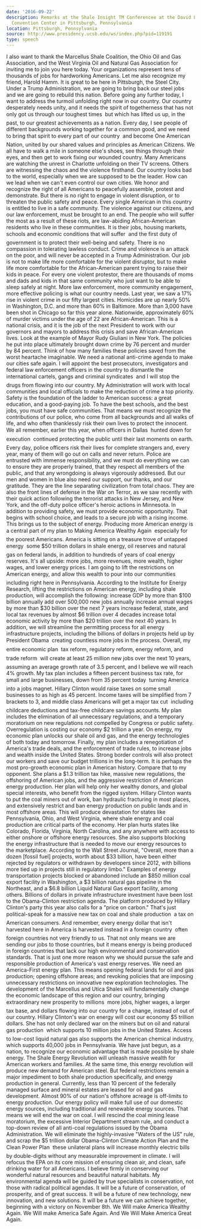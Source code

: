 ```yaml
---
date: '2016-09-22'
description: Remarks at the Shale Insight TM Conferencee at the David L. Lawrence
  Convention Center in Pittsburgh, Pennsylvania
location: Pittsburgh, Pennsylvania
source: http://www.presidency.ucsb.edu/ws/index.php?pid=119191
type: speech
---
```


I also want to thank the Marcellus Shale Coalition, the Ohio Oil and Gas Association, and the West Virginia Oil and Natural Gas Association for inviting me to join you here today. Your organizations represent tens of thousands of jobs for hardworking Americans. Let me also recognize my friend, Harold Hamm. It is great to be here in Pittsburgh, the Steel City. Under a Trump Administration, we are going to bring back our steel jobs and we are going to rebuild this nation. Before going any further today, I want to address the turmoil unfolding right now in our country. Our country desperately needs unity, and it needs the spirit of togetherness that has not only got us through our toughest times  but which has lifted us up, in the past, to our greatest achievements as a nation. Every day, I see people of different backgrounds working together for a common good, and we need to bring that spirit to every part of our country  and become One American Nation, united by our shared values and principles as American Citizens. We all have to walk a mile in someone else's shoes, see things through their eyes, and then get to work fixing our wounded country. Many Americans are watching the unrest in Charlotte unfolding on their TV screens. Others are witnessing the chaos and the violence firsthand. Our country looks bad to the world, especially when we are supposed to be the leader. How can we lead when we can't even control our own cities. We honor and recognize the right of all Americans to peacefully assemble, protest and demonstrate. But there is no right to engage in violent disruption, or to threaten the public safety and peace. Every single American in this country is entitled to live in a safe community. The violence against our citizens, and our law enforcement, must be brought to an end. The people who will suffer the most as a result of these riots, are law-abiding African-American residents who live in these communities. It is their jobs, housing markets, schools and economic conditions that will suffer  and the first duty of government is to protect their well-being and safety. There is no compassion in tolerating lawless conduct. Crime and violence is an attack on the poor, and will never be accepted in a Trump Administration. Our job is not to make life more comfortable for the violent disruptor, but to make life more comfortable for the African-American parent trying to raise their kids in peace. For every one violent protestor, there are thousands of moms and dads and kids in that same community who just want to be able to sleep safely at night. More law enforcement, more community engagement, more effective policing is what our country needs. Last year, we saw a 17% rise in violent crime in our fifty largest cities. Homicides are up nearly 50% in Washington, D.C. and more than 60% in Baltimore. More than 3,000 have been shot in Chicago so far this year alone. Nationwide, approximately 60% of murder victims under the age of 22 are African-American. This is a national crisis, and it is the job of the next President to work with our governors and mayors to address this crisis and save African-American lives. Look at the example of Mayor Rudy Giuliani in New York. The policies he put into place ultimately brought down crime by 76 percent and murder by 84 percent. Think of how many families these policies saved from the worst heartache imaginable. We need a national anti-crime agenda to make our cities safe again. I will appoint the best prosecutors, investigators and federal law enforcement officers in the country to dismantle the international cartels, gangs and criminal syndicates  and I will stop the drugs from flowing into our country. My Administration will work with local communities and local officials to make the reduction of crime a top priority. Safety is the foundation of the ladder to American success: a great education, and a good-paying job. To have the best schools, and the best jobs, you must have safe communities. That means we must recognize the contributions of our police, who come from all backgrounds and all walks of life, and who often thanklessly risk their own lives to protect the innocent. We all remember, earlier this year, when officers in Dallas  hunted down for execution  continued protecting the public until their last moments on earth. Every day, police officers risk their lives for complete strangers and, every year, many of them will go out on calls and never return. Police are entrusted with immense responsibility, and we must do everything we can to ensure they are properly trained, that they respect all members of the public, and that any wrongdoing is always vigorously addressed. But our men and women in blue also need our support, our thanks, and our gratitude. They are the line separating civilization from total chaos. They are also the front lines of defense in the War on Terror, as we saw recently with their quick action following the terrorist attacks in New Jersey, and New York, and the off-duty police officer's heroic actions in Minnesota. In addition to providing safety, we must provide economic opportunity. That begins with school choice, and leads to a secure job with a rising income. This brings us to the subject of energy. Producing more American energy is a central part of my plan to Making America Wealthy Again  especially for the poorest Americans. America is sitting on a treasure trove of untapped energy  some $50 trillion dollars in shale energy, oil reserves and natural gas on federal lands, in addition to hundreds of years of coal energy reserves. It's all upside: more jobs, more revenues, more wealth, higher wages, and lower energy prices. I am going to lift the restrictions on American energy, and allow this wealth to pour into our communities  including right here in Pennsylvania. According to the Institute for Energy Research, lifting the restrictions on American energy, including shale production, will accomplish the following: increase GDP by more than $100 billion annually add over 500,000 new jobs annually increase annual wages by more than $30 billion over the next 7 years increase federal, state, and local tax revenues by almost $6 trillion over 4 decades increase total economic activity by more than $20 trillion over the next 40 years. In addition, we will streamline the permitting process for all energy infrastructure projects, including the billions of dollars in projects held up by President Obama  creating countless more jobs in the process. Overall, my entire economic plan  tax reform, regulatory reform, energy reform, and trade reform  will create at least 25 million new jobs over the next 10 years, assuming an average growth rate of 3.5 percent, and I believe we will reach 4% growth. My tax plan includes a fifteen percent business tax rate, for small and large businesses, down from 35 percent today  turning America into a jobs magnet. Hillary Clinton would raise taxes on some small businesses to as high as 45 percent. Income taxes will be simplified from 7 brackets to 3, and middle class Americans will get a major tax cut  including childcare deductions and tax-free childcare savings accounts. My plan includes the elimination of all unnecessary regulations, and a temporary moratorium on new regulations not compelled by Congress or public safety. Overregulation is costing our economy $2 trillion a year. On energy, my economic plan unlocks our shale oil and gas, and the energy technologies of both today and tomorrow. Finally, my plan includes a renegotiation of America's trade deals, and the enforcement of trade rules, to increase jobs and wealth inside the United States. Strong border controls will also protect our workers and save our budget trillions in the long-term. It is perhaps the most pro-growth economic plan in American history. Compare that to my opponent. She plans a $1.3 trillion tax hike, massive new regulations, the offshoring of American jobs, and the aggressive restriction of American energy production. Her plan will help only her wealthy donors, and global special interests, who benefit from the rigged system. Hillary Clinton wants to put the coal miners out of work, ban hydraulic fracturing in most places, and extensively restrict and ban energy production on public lands and in most offshore areas. This will produce devastation for states like Pennsylvania, Ohio, and West Virginia, where shale energy and coal production are critical parts of the economy. Her plan hurts states like Colorado, Florida, Virginia, North Carolina, and any anywhere with access to either onshore or offshore energy resources. She also supports blocking the energy infrastructure that is needed to move our energy resources to the marketplace. According to the Wall Street Journal, "Overall, more than a dozen [fossil fuel] projects, worth about $33 billion, have been either rejected by regulators or withdrawn by developers since 2012, with billions more tied up in projects still in regulatory limbo." Examples of energy transportation projects blocked or abandoned include an $850 million coal export facility in Washington, a $3 billion natural gas pipeline in the Northeast, and a $6.8 billion Liquid Natural Gas export facility, among others. Billions of dollars in private infrastructure investment have been lost to the Obama-Clinton restriction agenda. The platform produced by Hillary Clinton's party this year also calls for a "price on carbon." That's just political-speak for a massive new tax on coal and shale production  a tax on American consumers. And remember, every energy dollar that isn't harvested here in America is harvested instead in a foreign country  often foreign countries not very friendly to us. That not only means we are sending our jobs to those countries, but it means energy is being produced in foreign countries that lack our high environmental and conservation standards. That is just one more reason why we should pursue the safe and responsible production of America's vast energy reserves. We need an America-First energy plan. This means opening federal lands for oil and gas production; opening offshore areas; and revoking policies that are imposing unnecessary restrictions on innovative new exploration technologies. The development of the Marcellus and Utica Shales will fundamentally change the economic landscape of this region and our country, bringing extraordinary new prosperity to millions  more jobs, higher wages, a larger tax base, and dollars flowing into our country for a change, instead of out of our country. Hillary Clinton's war on energy will cost our economy $5 trillion dollars. She has not only declared war on the miners but on oil and natural gas production  which supports 10 million jobs in the United States. Access to low-cost liquid natural gas also supports the American chemical industry, which supports 40,000 jobs in Pennsylvania. We have just begun, as a nation, to recognize our economic advantage that is made possible by shale energy. The Shale Energy Revolution will unleash massive wealth for American workers and families. At the same time, this energy revolution will produce new demand for American steel. But federal restrictions remain a major impediment to both shale production specifically, and energy production in general. Currently, less than 10 percent of the federally managed surface and mineral estates are leased for oil and gas development. Almost 90% of our nation's offshore acreage is off-limits to energy production. Our energy policy will make full use of our domestic energy sources, including traditional and renewable energy sources. That means we will end the war on coal. I will rescind the coal mining lease moratorium, the excessive Interior Department stream rule, and conduct a top-down review of all anti-coal regulations issued by the Obama Administration. We will eliminate the highly-invasive "Waters of the US" rule, and scrap the $5 trillion dollar Obama-Clinton Climate Action Plan and the Clean Power Plan  these unilateral plans will increase monthly electric bills by double-digits without any measurable improvement in climate. I will refocus the EPA on its core mission of ensuring clean air, and clean, safe drinking water for all Americans. I believe firmly in conserving our wonderful natural resources and beautiful natural habitats. My environmental agenda will be guided by true specialists in conservation, not those with radical political agendas. It will be a future of conservation, of prosperity, and of great success. It will be a future of new technology, new innovation, and new solutions. It will be a future we can achieve together, beginning with a victory on November 8th. We Will make America Wealthy Again. We Will make America Safe Again. And We Will Make America Great Again.